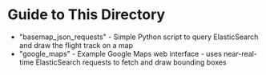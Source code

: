 # Guide to This Directory

* "basemap_json_requests" - Simple Python script to query ElasticSearch and draw the flight track on a map
* "google_maps" - Example Google Maps web interface - uses near-real-time ElasticSearch requests to fetch and draw bounding boxes
